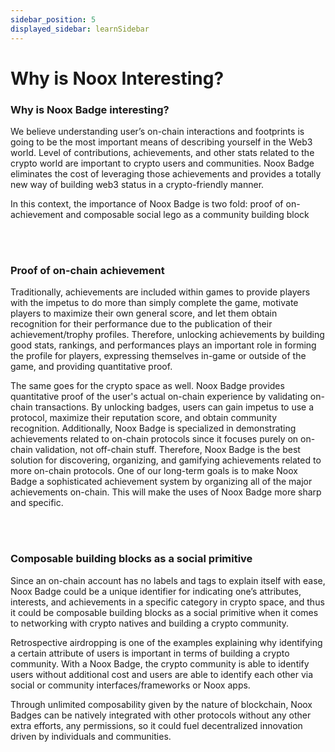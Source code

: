 ```yaml
---
sidebar_position: 5
displayed_sidebar: learnSidebar
---
```


# Why is Noox Interesting?

### Why is Noox Badge interesting?
We believe understanding user’s on-chain interactions and footprints is going to be the most important means of describing yourself in the Web3 world. Level of contributions, achievements, and other stats related to the crypto world are important to crypto users and communities. Noox Badge eliminates the cost of leveraging those achievements and provides a totally new way of building web3 status in a crypto-friendly manner. 

In this context, the importance of Noox Badge is two fold: proof of on-achievement and composable social lego as a community building block

<br></br>

### Proof of on-chain achievement

Traditionally, achievements are included within games to provide players with the impetus to do more than simply complete the game, motivate players to maximize their own general score, and let them obtain recognition for their performance due to the publication of their achievement/trophy profiles. Therefore, unlocking achievements by building good stats, rankings, and performances plays an important role in forming the profile for players, expressing themselves in-game or outside of the game, and providing quantitative proof. 

The same goes for the crypto space as well. Noox Badge provides quantitative proof of the user's actual on-chain experience by validating on-chain transactions. By unlocking badges, users can gain impetus to use a protocol, maximize their reputation score, and obtain community recognition. Additionally, Noox Badge is specialized in demonstrating achievements related to on-chain protocols since it focuses purely on on-chain validation, not off-chain stuff. Therefore, Noox Badge is the best solution for discovering, organizing, and gamifying achievements related to more on-chain protocols. One of our long-term goals is to make Noox Badge a sophisticated achievement system by organizing all of the major achievements on-chain. This will make the uses of Noox Badge more sharp and specific.

<br></br>

### Composable building blocks as a social primitive

Since an on-chain account has no labels and tags to explain itself with ease, Noox Badge could be a unique identifier for indicating one’s attributes, interests, and achievements in a specific category in crypto space, and thus it could be composable building blocks as a social primitive when it comes to networking with crypto natives and building a crypto community.

Retrospective airdropping is one of the examples explaining why identifying a certain attribute of users is important in terms of building a crypto community. With a Noox Badge, the crypto community is able to identify users without additional cost and users are able to identify each other via social or community interfaces/frameworks or Noox apps. 

Through unlimited composability given by the nature of blockchain, Noox Badges can be natively integrated with other protocols without any other extra efforts, any permissions, so it could fuel decentralized innovation driven by individuals and communities. 
